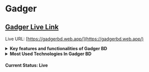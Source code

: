 # Gadger

## [ Gadger Live Link](https://gadgerbd.web.app/)


Live URL: [https://gadgerbd.web.app/](https://gadgerbd.web.app/)

<details>
<summary style="font-weight: bold; text:2xl" >Key features and functionalities of Gadger BD</summary>

- This project is developed for various Brand Product Sell.

- In this project, You can Buy Latest and Greatest Products.

- Also This Project allows users to create accounts for buying Products.

- When users logged in then user can access detailed information about each product, and also user can see his/her added product in My Cart section.

 - Gadger is built in a way that has all the features of a standard online e-commerce site. Like, user can add product, search product, buy product etc.

- Also user can find his/her by brand. This projects also has add light/dark mode and many more...

</details>

<details>

<summary style="font-weight: bold; text:2xl" >Most Used Technologies In Gadger BD</summary>

- **Frontend:** JavaScript, React.js, Tailwind CSS and Material Tailwind.
- **Backend:** Node.js, Express.js.
- **Database:** MongoDB.
- **Authentication:** Firebase Authentication.
- **Host:** Firebase.

</details>

#### Current Status: Live


